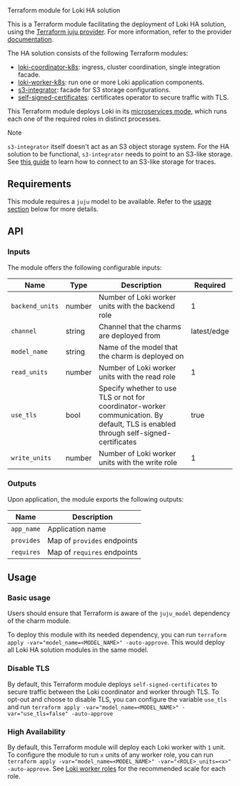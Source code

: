 Terraform module for Loki HA solution

This is a Terraform module facilitating the deployment of Loki HA solution, using the [Terraform juju provider](https://github.com/juju/terraform-provider-juju/). For more information, refer to the provider [documentation](https://registry.terraform.io/providers/juju/juju/latest/docs). 

The HA solution consists of the following Terraform modules:
- [loki-coordinator-k8s](https://github.com/canonical/loki-coordinator-k8s-operator): ingress, cluster coordination, single integration facade.
- [loki-worker-k8s](https://github.com/canonical/loki-worker-k8s-operator): run one or more Loki application components.
- [s3-integrator](https://github.com/canonical/s3-integrator): facade for S3 storage configurations.
- [self-signed-certificates](https://github.com/canonical/self-signed-certificates-operator): certificates operator to secure traffic with TLS.

This Terraform module deploys Loki in its [microservices mode](https://grafana.com/docs/enterprise-logs/latest/get-started/deployment-modes/#microservices-mode), which runs each one of the required roles in distinct processes.


> [!NOTE]  
> `s3-integrator` itself doesn't act as an S3 object storage system. For the HA solution to be functional, `s3-integrator` needs to point to an S3-like storage. See [this guide](https://discourse.charmhub.io/t/cos-lite-docs-set-up-minio/15211) to learn how to connect to an S3-like storage for traces.

## Requirements
This module requires a `juju` model to be available. Refer to the [usage section](#usage) below for more details.

## API

### Inputs
The module offers the following configurable inputs:

| Name | Type | Description | Required |
| - | - | - | - |
| `backend_units`| number | Number of Loki worker units with the backend role | 1 |
| `channel`| string | Channel that the charms are deployed from | latest/edge |
| `model_name`| string | Name of the model that the charm is deployed on |  |
| `read_units`| number | Number of Loki worker units with the read role | 1 |
| `use_tls`| bool | Specify whether to use TLS or not for coordinator-worker communication. By default, TLS is enabled through self-signed-certificates | true |
| `write_units`| number | Number of Loki worker units with the write role | 1 |

### Outputs
Upon application, the module exports the following outputs:

| Name | Description |
| - | - |
| `app_name`|  Application name |
| `provides`| Map of `provides` endpoints |
| `requires`|  Map of `requires` endpoints |

## Usage


### Basic usage

Users should ensure that Terraform is aware of the `juju_model` dependency of the charm module.

To deploy this module with its needed dependency, you can run `terraform apply -var="model_name=<MODEL_NAME>" -auto-approve`. This would deploy all Loki HA solution modules in the same model.

### Disable TLS

By default, this Terraform module deploys `self-signed-certificates` to secure traffic between the Loki coordinator and worker through TLS. To opt-out and choose to disable TLS, you can configure the variable `use_tls` and run `terraform apply -var="model_name=<MODEL_NAME>" -var="use_tls=false" -auto-approve`

### High Availability 

By default, this Terraform module will deploy each Loki worker with `1` unit. To configure the module to run `x` units of any worker role, you can run `terraform apply -var="model_name=<MODEL_NAME>" -var="<ROLE>_units=<x>" -auto-approve`.
See [Loki worker roles](https://discourse.charmhub.io/t/loki-worker-roles/15484) for the recommended scale for each role.
